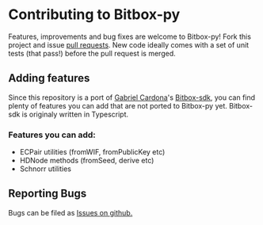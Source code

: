 Contributing to Bitbox-py
=============================

Features, improvements and bug fixes are welcome to Bitbox-py! Fork this project and issue [pull requests](https://github.com/merwane/bitbox-py/compare).
New code ideally comes with a set of unit tests (that pass!) before the pull request is merged.

Adding features
--------------
Since this repository is a port of [Gabriel Cardona](https://github.com/cgcardona)'s [Bitbox-sdk](https://github.com/Bitcoin-com/bitbox-sdk), you can find plenty of features you can add that are not ported to Bitbox-py yet. Bitbox-sdk is originaly written in Typescript.

### Features you can add:
* ECPair utilities (fromWIF, fromPublicKey etc)
* HDNode methods (fromSeed, derive etc)
* Schnorr utilities

Reporting Bugs
--------------

Bugs can be filed as [Issues on github.](https://github.com/merwane/bitbox-py/issues/new)
